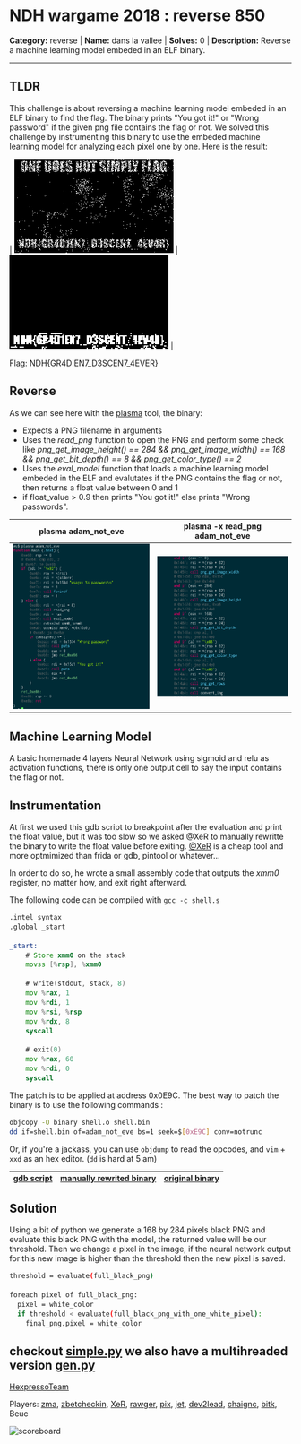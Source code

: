 # NDH wargame 2018 : reverse 850

**Category:** reverse |
**Name:** dans la vallee |
**Solves:** 0 |
**Description:** Reverse a machine learning model embeded in an ELF binary.

___
## TLDR
This challenge is about reversing a machine learning model embeded in an ELF binary to find the flag. The binary prints "You got it!" or "Wrong password" if the given png file contains the flag or not. We solved this challenge by instrumenting this binary to use the embeded machine learning model for analyzing each pixel one by one. Here is the result:

| ![flag](flag.png) | ![quick_flag](quick_flag.png) |

Flag: NDH{GR4DIEN7_D3SCEN7_4EVER}


## Reverse

As we can see here with the [plasma](https://github.com/plasma-disassembler/plasma) tool, the binary:
- Expects a PNG filename in arguments
- Uses the *read_png* function to open the PNG and perform some check like *png_get_image_height() == 284 && png_get_image_width() == 168 && png_get_bit_depth() == 8 && png_get_color_type() == 2*
- Uses the *eval_model* function that loads a machine learning model embeded in the ELF and evalutates if the PNG contains the flag or not, then returns  a float value between 0 and 1
- if float_value > 0.9 then prints "You got it!" else prints "Wrong passwords".

| plasma adam_not_eve | plasma -x read_png adam_not_eve |
| --- | --- |
| ![plasma.PNG](plasma.PNG) | ![plasma2.PNG](plasma2.PNG) |


## Machine Learning Model

A basic homemade 4 layers Neural Network using sigmoid and relu as activation functions, there is only one output cell to say the input contains the flag or not.

## Instrumentation

At first we used this gdb script to breakpoint after the evaluation and print the float value, but it was too slow so we asked @XeR to manually rewritte the binary to write the float value before exiting. [@XeR](https://github.com/XeR) is a cheap tool and more optmimized than frida or gdb, pintool or whatever...

In order to do so, he wrote a small assembly code that outputs the _xmm0_
register, no matter how, and exit right afterward.

The following code can be compiled with `gcc -c shell.s`
```asm
.intel_syntax
.global _start

_start:
	# Store xmm0 on the stack
	movss [%rsp], %xmm0

	# write(stdout, stack, 8)
	mov %rax, 1
	mov %rdi, 1
	mov %rsi, %rsp
	mov %rdx, 8
	syscall

	# exit(0)
	mov %rax, 60
	mov %rdi, 0
	syscall
```


The patch is to be applied at address 0x0E9C. The best way to patch the binary
is to use the following commands :

```sh
objcopy -O binary shell.o shell.bin
dd if=shell.bin of=adam_not_eve bs=1 seek=$[0xE9C] conv=notrunc
```

Or, if you're a jackass, you can use `objdump` to read the opcodes, and `vim` +
`xxd` as an hex editor. (`dd` is hard at 5 am)


| [gdb script](gdb.gdbinit) | [manually rewrited binary](fast) | [original binary](adam_not_eve) |
| --- | --- | --- |

## Solution

Using a bit of python we generate a 168 by 284 pixels black PNG and evaluate this black PNG with the model, the returned value will be our threshold. Then we change a pixel in the image, if the neural network output for this new image is higher than the threshold then the new pixel is saved.

```sh
threshold = evaluate(full_black_png)

foreach pixel of full_black_png:
  pixel = white_color
  if threshold < evaluate(full_black_png_with_one_white_pixel):
    final_png.pixel = white_color
```

checkout [simple.py](simple.py) we also have a multihreaded version [gen.py](gen.py)
----
[HexpressoTeam](https://twitter.com/HexpressoCTF)

Players: [zma](https://twitter.com/_zm_a), [zbetcheckin](https://twitter.com/zbetcheckin), [XeR](https://github.com/XeR), [rawger](https://twitter.com/_rawger), [pix](https://twitter.com/pix), [jet](https://twitter.com/___jet_), [dev2lead](https://twitter.com/dev2lead), [chaignc](https://twitter.com/chaignc), [bitk](https://twitter.com/BitK_), Beuc

![scoreboard](https://raw.githubusercontent.com/nongiach/writeups_ctf/master/2018/ndh_wargame/scoreboard.jpg)
